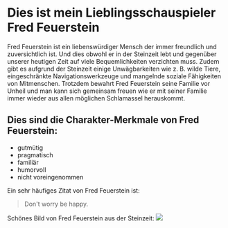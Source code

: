 # Dies ist mein Lieblingsschauspieler Fred Feuerstein

Fred Feuerstein ist ein liebenswürdiger Mensch der immer freundlich und zuversichtlich ist. Und dies obwohl er in der Steinzeit lebt und gegenüber unserer heutigen Zeit auf viele Bequemlichkeiten verzichten muss. Zudem gibt es aufgrund der Steinzeit einige Unwägbarkeiten wie z. B. wilde Tiere, eingeschränkte Navigationswerkzeuge und mangelnde soziale Fähigkeiten von Mitmenschen. Trotzdem bewahrt Fred Feuerstein seine Familie vor Unheil und man kann sich gemeinsam freuen wie er mit seiner Familie immer wieder aus allen möglichen Schlamassel herauskommt.

## Dies sind die Charakter-Merkmale von Fred Feuerstein:
* gutmütig
* pragmatisch
* familiär
* humorvoll
* nicht voreingenommen

Ein sehr häufiges Zitat von Fred Feuerstein ist:

> Don't worry
> be happy.

Schönes Bild von Fred Feuerstein aus der Steinzeit:
<img src="https://mh-2-bildagentur.panthermedia.net/media/previews/0009000000/09468000/~bryce-canyon-np_09468180_high.jpg"/>

